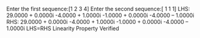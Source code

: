 
Enter the first sequence:[1 2 3 4] Enter the second sequence:[ 1 1 1] LHS: 
29.0000 + 0.0000i  -4.0000 + 1.0000i  -1.0000 + 0.0000i  -4.0000 – 1.0000i RHS: 
29.0000 + 0.0000i  -4.0000 + 1.0000i  -1.0000 + 0.0000i  -4.0000 – 1.0000i 
LHS=RHS 
Linearity Property Verified 

